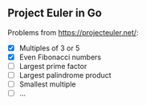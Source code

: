 ## Project Euler in Go

Problems from https://projecteuler.net/:

- [x] Multiples of 3 or 5
- [x] Even Fibonacci numbers
- [ ] Largest prime factor
- [ ] Largest palindrome product
- [ ] Smallest multiple
- [ ] ...
